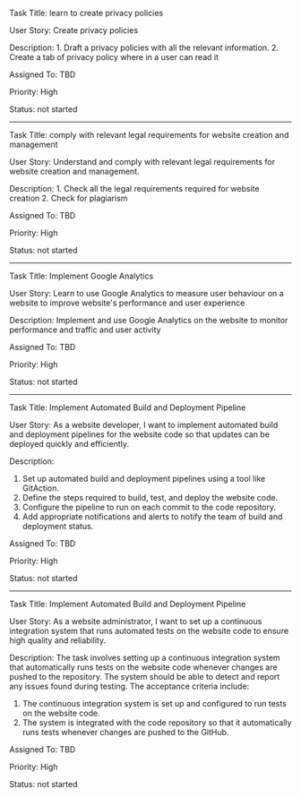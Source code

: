 Task Title: learn to create privacy policies

User Story: Create privacy policies 

Description: 1. Draft a privacy policies with all the relevant information.
             2. Create a tab of privacy policy where in a user can read it 

Assigned To: TBD

Priority: High

Status: not started

********************************************

Task Title: comply with relevant legal requirements for website creation and management

User Story: Understand and comply with relevant legal requirements for website creation and management.

Description: 1. Check all the legal requirements required for website creation 
             2. Check for plagiarism  

Assigned To: TBD

Priority: High

Status: not started

********************************************

Task Title: Implement Google Analytics

User Story: Learn to use Google Analytics to measure user behaviour on a website to improve website's performance and user experience  

Description: Implement and use Google Analytics on the website to monitor performance and traffic and user activity

Assigned To: TBD

Priority: High

Status: not started


********************************************

Task Title: Implement Automated Build and Deployment Pipeline

User Story: As a website developer, I want to implement automated build and deployment pipelines for the website code so that updates can be deployed quickly and efficiently.

Description: 
1. Set up automated build and deployment pipelines using a tool like GitAction. 
2. Define the steps required to build, test, and deploy the website code. 
3. Configure the pipeline to run on each commit to the code repository. 
4. Add appropriate notifications and alerts to notify the team of build and deployment status.

Assigned To: TBD

Priority: High

Status: not started


********************************************

Task Title: Implement Automated Build and Deployment Pipeline

User Story: As a website administrator, I want to set up a continuous integration system that runs automated tests on the website code to ensure high quality and reliability. 

Description: The task involves setting up a continuous integration system that automatically runs tests on the website code whenever changes are pushed to the repository. The system should be able to detect and report any issues found during testing. The acceptance criteria include:

1. The continuous integration system is set up and configured to run tests on the website code. 
2. The system is integrated with the code repository so that it automatically runs tests whenever changes are pushed to the GitHub.

Assigned To: TBD

Priority: High

Status: not started


